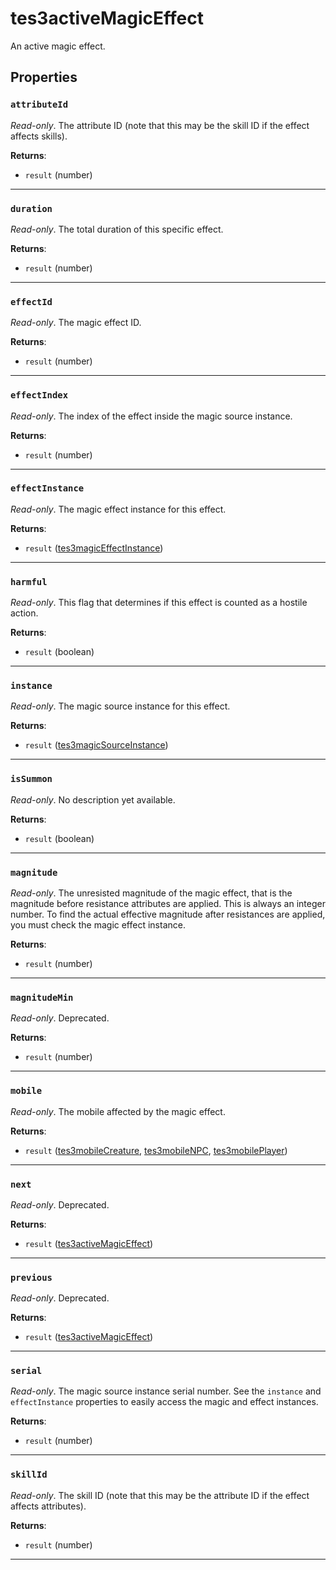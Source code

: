 # tes3activeMagicEffect

An active magic effect.

## Properties

### `attributeId`

*Read-only*. The attribute ID (note that this may be the skill ID if the effect affects skills).

**Returns**:

* `result` (number)

***

### `duration`

*Read-only*. The total duration of this specific effect.

**Returns**:

* `result` (number)

***

### `effectId`

*Read-only*. The magic effect ID.

**Returns**:

* `result` (number)

***

### `effectIndex`

*Read-only*. The index of the effect inside the magic source instance.

**Returns**:

* `result` (number)

***

### `effectInstance`

*Read-only*. The magic effect instance for this effect.

**Returns**:

* `result` ([tes3magicEffectInstance](../../types/tes3magicEffectInstance))

***

### `harmful`

*Read-only*. This flag that determines if this effect is counted as a hostile action.

**Returns**:

* `result` (boolean)

***

### `instance`

*Read-only*. The magic source instance for this effect.

**Returns**:

* `result` ([tes3magicSourceInstance](../../types/tes3magicSourceInstance))

***

### `isSummon`

*Read-only*. No description yet available.

**Returns**:

* `result` (boolean)

***

### `magnitude`

*Read-only*. The unresisted magnitude of the magic effect, that is the magnitude before resistance attributes are applied. This is always an integer number. To find the actual effective magnitude after resistances are applied, you must check the magic effect instance.

**Returns**:

* `result` (number)

***

### `magnitudeMin`

*Read-only*. Deprecated.

**Returns**:

* `result` (number)

***

### `mobile`

*Read-only*. The mobile affected by the magic effect.

**Returns**:

* `result` ([tes3mobileCreature](../../types/tes3mobileCreature), [tes3mobileNPC](../../types/tes3mobileNPC), [tes3mobilePlayer](../../types/tes3mobilePlayer))

***

### `next`

*Read-only*. Deprecated.

**Returns**:

* `result` ([tes3activeMagicEffect](../../types/tes3activeMagicEffect))

***

### `previous`

*Read-only*. Deprecated.

**Returns**:

* `result` ([tes3activeMagicEffect](../../types/tes3activeMagicEffect))

***

### `serial`

*Read-only*. The magic source instance serial number. See the `instance` and `effectInstance` properties to easily access the magic and effect instances.

**Returns**:

* `result` (number)

***

### `skillId`

*Read-only*. The skill ID (note that this may be the attribute ID if the effect affects attributes).

**Returns**:

* `result` (number)

***


